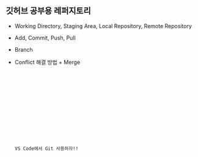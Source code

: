 ## 깃허브 공부용 레퍼지토리

- Working Directory, Staging Area, Local Repository, Remote Repository
- Add, Commit, Push, Pull
- Branch
- Conflict 해결 방법 + Merge

  <code>
    <!DOCTYPE html>
    <html lang="en">

    <head>
      <meta charset="UTF-8">
      <meta http-equiv="X-UA-Compatible" content="IE=edge">
      <meta name="viewport" content="width=device-width, initial-scale=1.0">
      <title>새로운 기능!!</title>
    </head>

    <body>
      <p>VS Code에서 Git 사용하자!!</p>
    </body>

    </html>
  </code>
